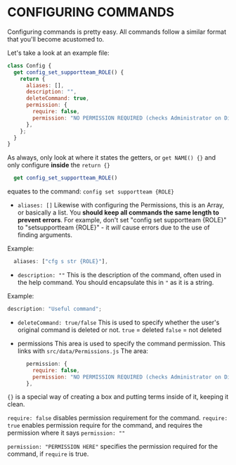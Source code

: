 # CONFIGURING COMMANDS

Configuring commands is pretty easy. All commands follow a similar format that you'll become acustomed to.

Let's take a look at an example file:

```js
class Config {
  get config_set_supportteam_ROLE() {
    return {
      aliases: [],
      description: "",
      deleteCommand: true,
      permission: {
        require: false,
        permission: "NO PERMISSION REQUIRED (checks Administrator on Discord)",
      },
    };
  }
}
```

As always, only look at where it states the getters, or `get NAME() {}` and only configure **inside** the `return {}`

```js
  get config_set_supportteam_ROLE()
```

equates to the command: `config set supportteam {ROLE}`

- `aliases: []`
  Likewise with configuring the Permissions, this is an Array, or basically a list.
  You **should keep all commands the same length to prevent errors**. For example, don't set "config set supportteam {ROLE}" to "setsupportteam {ROLE}" - it _will_ cause errors due to the use of finding arguments.

Example:

```js
  aliases: ["cfg s str {ROLE}"],
```

- `description: ""`
  This is the description of the command, often used in the help command. You should encapsulate this in `"` as it is a string.

Example:

```js
description: "Useful command";
```

- `deleteCommand: true/false`
  This is used to specify whether the user's original command is deleted or not.
  `true` = deleted
  `false` = not deleted

- permissions
  This area is used to specify the command permission. This links with `src/data/Permissions.js`
  The area:

```js
      permission: {
        require: false,
        permission: "NO PERMISSION REQUIRED (checks Administrator on Discord)",
      },
```

`{}` is a special way of creating a box and putting terms inside of it, keeping it clean.

`require: false` disables permission requirement for the command.
`require: true` enables permission require for the command, and requires the permission where it says `permission: ""`

`permission: "PERMISSION HERE"` specifies the permission required for the command, if `require` is true.
